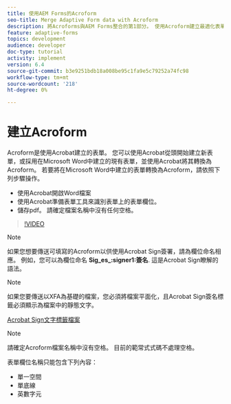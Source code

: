 ```yaml
---
title: 使用AEM Forms的Acroform
seo-title: Merge Adaptive Form data with Acroform
description: 將Acroforms與AEM Forms整合的第1部分。 使用Acroform建立最適化表單並合併資料以取得PDF。
feature: adaptive-forms
topics: development
audience: developer
doc-type: tutorial
activity: implement
version: 6.4
source-git-commit: b3e9251bdb18a008be95c1fa9e5c79252a74fc98
workflow-type: tm+mt
source-wordcount: '218'
ht-degree: 0%

---
```



# 建立Acroform

Acroform是使用Acrobat建立的表單。 您可以使用Acrobat從頭開始建立新表單，或採用在Microsoft Word中建立的現有表單，並使用Acrobat將其轉換為Acroform。 若要將在Microsoft Word中建立的表單轉換為Acroform，請依照下列步驟操作。

* 使用Acrobat開啟Word檔案
* 使用Acrobat準備表單工具來識別表單上的表單欄位。
* 儲存pdf。 請確定檔案名稱中沒有任何空格。


>[!VIDEO](https://video.tv.adobe.com/v/22575?quality=12&learn=on)

>[!NOTE]
>
>如果您想要傳送可填寫的Acroform以供使用Acrobat Sign簽署，請為欄位命名相應。 例如，您可以為欄位命名 **Sig_es_:signer1:簽名**. 這是Acrobat Sign瞭解的語法。

>[!NOTE]
>
>如果您要傳送以XFA為基礎的檔案，您必須將檔案平面化，且Acrobat Sign簽名標籤必須顯示為檔案中的靜態文字。

[Acrobat Sign文字標籤檔案](https://helpx.adobe.com/sign/using/text-tag.html)

>[!NOTE]
>
>請確定Acroform檔案名稱中沒有空格。 目前的範常式式碼不處理空格。
>
>表單欄位名稱只能包含下列內容：
>
>* 單一空間
>* 單底線
>* 英數字元

